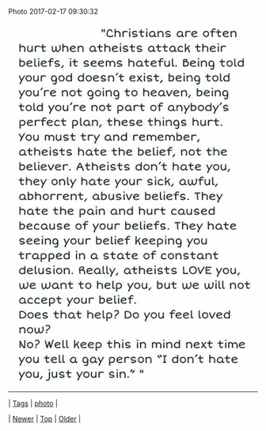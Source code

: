 <!--
title: Photo 2017-02-17 09
date: 2020-06-28T15:27:00.150Z
tags: photo
-->


Photo 2017-02-17 09:30:32

![](157350015970-0.jpg)

<!--BOTTOM-POST-NAVIGATION-->
---

| [Tags](tags.md) | [photo](tag-photo.md) |

| [Newer](157322243664.md) | [Top](index.md) | [Older](157355405961.md) |